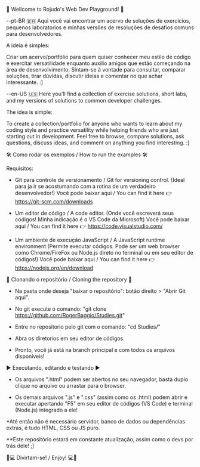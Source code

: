 🧩 Wellcome to Rojudo's Web Dev Playground! 🧩

--pt-BR 🇧🇷
Aqui você vai encontrar um acervo de soluções de exercícios, pequenos laboratorios e minhas versões de resoluções de desafios comuns para desenvolvedores.

A ideia é simples:

Criar um acervo/portfólio para quem quiser conhecer meu estilo de código e exercitar versatilidade enquanto auxilio amigos que estão começando na área de desenvolvimento.
Sintam-se à vontade para consultar, comparar soluções, tirar dúvidas, discutir ideias e comentar no que achar interessante. :]

--en-US 🇺🇸
Here you'll find a collection of exercise solutions, short labs, and my versions of solutions to common developer challenges.

The idea is simple:

To create a collection/portfolio for anyone who wants to learn about my coding style and practice versatility while helping friends who are just starting out in development.
Feel free to browse, compare solutions, ask questions, discuss ideas, and comment on anything you find interesting. :]


🛠️ Como rodar os exemplos / How to run the examples 🛠️

Requisitos:

- Git para controle de versionamento / Git for versioning control.
(Ideal para ja ir se acostumando com a rotina de um verdadeiro desenvolvedor!)
Você pode baixar aqui / You can find it here 👉 https://git-scm.com/downloads

- Um editor de código / A code editor.
(Onde você escreverá seus códigos! Minha indicação é o VS Code da Microsoft)
Você pode baixar aqui / You can find it here 👉 https://code.visualstudio.com/

- Um ambiente de execução JavaScript / A JavaScript runtime environment
(Permite executar códigos. Pode ser um web browser como Chrome/FireFox ou Node.js direto no terminal ou em seu editor de códigos!)
Você pode baixar aqui / You can find it here 👉 https://nodejs.org/en/download


📁 Clonando o repositório / Cloning the repository 📁

- Na pasta onde deseja "baixar o repositório":
botão direito > "Abrir Git aqui".

- No git execute o comando:
"git clone https://github.com/RogerBaggio/Studies.git"

- Entre no repositorio pelo git com o comando:
"cd Studies/" 

- Abra os diretorios em seu editor de códigos.
- Pronto, você já está na branch principal e com todos os arquivos disponíveis!


▶️ Executando, editando e testando ▶️

- Os arquivos ".html" podem ser abertos no seu navegador, basta duplo clique no arquivo ou arrastar para o browser.

- Os demais arquivos ".js" e ".css" (assim como os .html) podem abrir e executar apertando "F5" em seu editor de códigos (VS Code) e terminal (Node.js) integrado a ele!


*Até então não é necessário servidor, banco de dados ou dependências extras, é tudo HTML, CSS  ou JS puro.

**Este repositório estará em constante atualização, assim como o devs por trás dele! ;]

🚀💻 Divirtam-se! / Enjoy! 💻🚀
